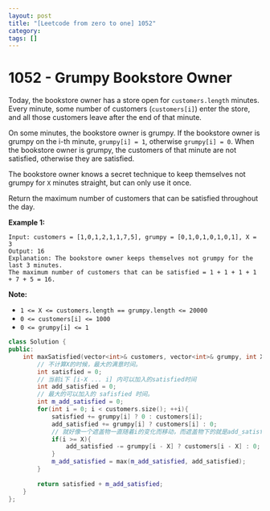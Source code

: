 ```yaml
---
layout: post
title: "[Leetcode from zero to one] 1052"
category: 
tags: []
---
```


# 1052 - Grumpy Bookstore Owner

Today, the bookstore owner has a store open for `customers.length` minutes.  Every minute, some number of customers (`customers[i]`) enter the store, and all those customers leave after the end of that minute.

On some minutes, the bookstore owner is grumpy.  If the bookstore owner is grumpy on the i-th minute, `grumpy[i] = 1`, otherwise `grumpy[i] = 0`.  When the bookstore owner is grumpy, the customers of that minute are not satisfied, otherwise they are satisfied.

The bookstore owner knows a secret technique to keep themselves not grumpy for `X` minutes straight, but can only use it once.

Return the maximum number of customers that can be satisfied throughout the day.

 

**Example 1:**

```
Input: customers = [1,0,1,2,1,1,7,5], grumpy = [0,1,0,1,0,1,0,1], X = 3
Output: 16
Explanation: The bookstore owner keeps themselves not grumpy for the last 3 minutes. 
The maximum number of customers that can be satisfied = 1 + 1 + 1 + 1 + 7 + 5 = 16.
```

 

**Note:**

- `1 <= X <= customers.length == grumpy.length <= 20000`
- `0 <= customers[i] <= 1000`
- `0 <= grumpy[i] <= 1`



```c++
class Solution {
public:
    int maxSatisfied(vector<int>& customers, vector<int>& grumpy, int X) {
      	// 不计算X的时候，最大的满意时间。
        int satisfied = 0;
      	// 当前i下 [i-X ... i] 内可以加入的satisfied时间
        int add_satisfied = 0;
      	// 最大的可以加入的 safisfied 时间。
        int m_add_satisfied = 0;
        for(int i = 0; i < customers.size(); ++i){
            satisfied += grumpy[i] ? 0 : customers[i];
            add_satisfied += grumpy[i] ? customers[i] : 0;
          	// 就好像一个遮盖物一直随着i的变化而移动，而遮盖物下的就是add_satisfied
            if(i >= X){
                add_satisfied -= grumpy[i - X] ? customers[i - X] : 0;
            }
            m_add_satisfied = max(m_add_satisfied, add_satisfied);
        }
        
        return satisfied + m_add_satisfied;
    }
};
```


